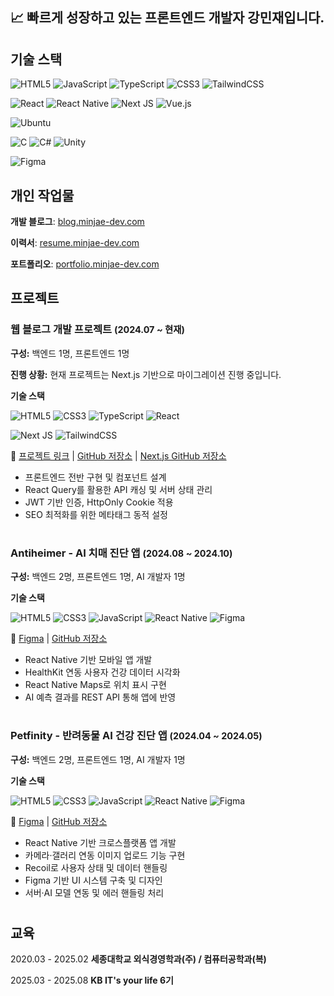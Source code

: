 ## 📈 빠르게 성장하고 있는 프론트엔드 개발자 강민재입니다.

## 기술 스택

![HTML5](https://img.shields.io/badge/html5-%23E34F26.svg?style=for-the-badge&logo=html5&logoColor=white)
![JavaScript](https://img.shields.io/badge/javascript-%23323330.svg?style=for-the-badge&logo=javascript&logoColor=%23F7DF1E)
![TypeScript](https://img.shields.io/badge/typescript-%23007ACC.svg?style=for-the-badge&logo=typescript&logoColor=white)
![CSS3](https://img.shields.io/badge/css3-%231572B6.svg?style=for-the-badge&logo=css3&logoColor=white)
![TailwindCSS](https://img.shields.io/badge/tailwindcss-%2338B2AC.svg?style=for-the-badge&logo=tailwind-css&logoColor=white)

![React](https://img.shields.io/badge/react-%2320232a.svg?style=for-the-badge&logo=react&logoColor=%2361DAFB)
![React Native](https://img.shields.io/badge/react_native-%2320232a.svg?style=for-the-badge&logo=react&logoColor=%2361DAFB)
![Next JS](https://img.shields.io/badge/Next-black?style=for-the-badge&logo=next.js&logoColor=white)
![Vue.js](https://img.shields.io/badge/Vue.js-35495E?style=for-the-badge&logo=vuedotjs&logoColor=4FC08D)

![Ubuntu](https://img.shields.io/badge/Ubuntu-E95420?style=for-the-badge&logo=ubuntu&logoColor=white)

![C](https://img.shields.io/badge/c-%2300599C.svg?style=for-the-badge&logo=c&logoColor=white)
![C#](https://img.shields.io/badge/c%23-%23239120.svg?style=for-the-badge&logo=csharp&logoColor=white)
![Unity](https://img.shields.io/badge/unity-%23000000.svg?style=for-the-badge&logo=unity&logoColor=white)

![Figma](https://img.shields.io/badge/Figma-F24E1E?style=for-the-badge&logo=figma&logoColor=white)

## 개인 작업물

**개발 블로그**: [blog.minjae-dev.com](https://blog.minjae-dev.com)

**이력서**: [resume.minjae-dev.com](https://resume.minjae-dev.com)

**포트폴리오**: [portfolio.minjae-dev.com](https://portfolio.minjae-dev.com)

## 프로젝트

<h3>웹 블로그 개발 프로젝트 <span style="font-size: 0.9rem;">(2024.07 ~ 현재)</span></h3>
<p><strong>구성:</strong> 백엔드 1명, 프론트엔드 1명</p>
<p><strong>진행 상황:</strong> 현재 프로젝트는 Next.js 기반으로 마이그레이션 진행 중입니다.</p>
<p><strong>기술 스택</strong>

![HTML5](https://img.shields.io/badge/html5-%23E34F26.svg?style=for-the-badge&logo=html5&logoColor=white)
![CSS3](https://img.shields.io/badge/css3-%231572B6.svg?style=for-the-badge&logo=css3&logoColor=white)
![TypeScript](https://img.shields.io/badge/typescript-%23007ACC.svg?style=for-the-badge&logo=typescript&logoColor=white)
![React](https://img.shields.io/badge/react-%2320232a.svg?style=for-the-badge&logo=react&logoColor=%2361DAFB)

![Next JS](https://img.shields.io/badge/Next-black?style=for-the-badge&logo=next.js&logoColor=white)
![TailwindCSS](https://img.shields.io/badge/tailwindcss-%2338B2AC.svg?style=for-the-badge&logo=tailwind-css&logoColor=white)

</p>

<p>
    🔗 <a href="https://blog.minjae-dev.com" target="_blank">프로젝트 링크</a> |  
    <a href="https://github.com/Dong-Ian/blog-typescript" target="_blank">GitHub 저장소</a> | <a href="https://github.com/Dong-Ian/blog-nextjs" target="_blank">Next.js GitHub 저장소</a> 
</p>
<ul>
    <li>프론트엔드 전반 구현 및 컴포넌트 설계</li>
    <li>React Query를 활용한 API 캐싱 및 서버 상태 관리</li>
    <li>JWT 기반 인증, HttpOnly Cookie 적용</li>
    <li>SEO 최적화를 위한 메타태그 동적 설정</li>
</ul>

# 

<h3>Antiheimer - AI 치매 진단 앱 <span style="font-size: 0.9rem;">(2024.08 ~ 2024.10)</span></h3>
<p><strong>구성:</strong> 백엔드 2명, 프론트엔드 1명, AI 개발자 1명</p>
<p><strong>기술 스택</strong>

![HTML5](https://img.shields.io/badge/html5-%23E34F26.svg?style=for-the-badge&logo=html5&logoColor=white)
![CSS3](https://img.shields.io/badge/css3-%231572B6.svg?style=for-the-badge&logo=css3&logoColor=white)
![JavaScript](https://img.shields.io/badge/javascript-%23323330.svg?style=for-the-badge&logo=javascript&logoColor=%23F7DF1E)
![React Native](https://img.shields.io/badge/react_native-%2320232a.svg?style=for-the-badge&logo=react&logoColor=%2361DAFB)
![Figma](https://img.shields.io/badge/Figma-F24E1E?style=for-the-badge&logo=figma&logoColor=white)

</p>
<p>
    🔗 <a href="https://www.figma.com/design/LZWdPq4109sUNzgczWdO04/Petfinity?node-id=0-1&t=QmBlzyGI4qGOREqU-1">Figma</a> |
    <a href="https://github.com/Capstone-Petfinity/front-ian" target="_blank">GitHub 저장소</a>
</p>
<ul>
    <li>React Native 기반 모바일 앱 개발</li>
    <li>HealthKit 연동 사용자 건강 데이터 시각화</li>
    <li>React Native Maps로 위치 표시 구현</li>
    <li>AI 예측 결과를 REST API 통해 앱에 반영</li>
</ul>

# 

<h3>Petfinity - 반려동물 AI 건강 진단 앱 <span style="font-size: 0.9rem;">(2024.04 ~ 2024.05)</span></h3>
<p><strong>구성:</strong> 백엔드 2명, 프론트엔드 1명, AI 개발자 1명</p>
<p ><strong>기술 스택</strong>
    
![HTML5](https://img.shields.io/badge/html5-%23E34F26.svg?style=for-the-badge&logo=html5&logoColor=white)
![CSS3](https://img.shields.io/badge/css3-%231572B6.svg?style=for-the-badge&logo=css3&logoColor=white)
![JavaScript](https://img.shields.io/badge/javascript-%23323330.svg?style=for-the-badge&logo=javascript&logoColor=%23F7DF1E)
![React Native](https://img.shields.io/badge/react_native-%2320232a.svg?style=for-the-badge&logo=react&logoColor=%2361DAFB)
![Figma](https://img.shields.io/badge/Figma-F24E1E?style=for-the-badge&logo=figma&logoColor=white)

</p>
<p>
    🔗 <a href="https://www.figma.com/design/LZWdPq4109sUNzgczWdO04/Petfinity?node-id=0-1&t=QmBlzyGI4qGOREqU-1">Figma</a> |
    <a href="https://github.com/AntiHeimer/front-RN" target="_blank">GitHub 저장소</a>
</p>
<ul>
    <li>React Native 기반 크로스플랫폼 앱 개발</li>
    <li>카메라·갤러리 연동 이미지 업로드 기능 구현</li>
    <li>Recoil로 사용자 상태 및 데이터 핸들링</li>
    <li>Figma 기반 UI 시스템 구축 및 디자인</li>
    <li>서버·AI 모델 연동 및 에러 핸들링 처리</li>
</ul>

# 

## 교육

2020.03 - 2025.02 **세종대학교 외식경영학과(주) / 컴퓨터공학과(복)**

2025.03 - 2025.08 **KB IT's your life 6기**
